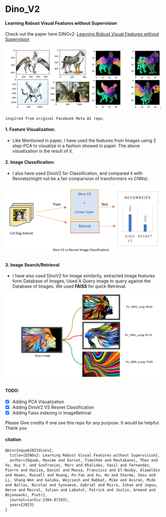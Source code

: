 # Dino_V2
#### Learning Robust Visual Features without Supervision
Check out the paper here DINOv2: [Learning Robust Visual Features without Supervision](https://arxiv.org/abs/2304.07193)

![feature_visualization](assets/Dino_pca_output.PNG)

`inspired from original Facebook Meta AI repo`.

#### 1. Feature Visualization:
- Like Mentioned in paper, I have used the features from Images using 2 step-PCA to visualize in a fashion showed in paper. The above visualization is the result of it.
#### 2. Image Classification:
- I also have used DinoV2 for Classification, and compared it with Resnets(might not be a fair comparision of transformers vs CNNs).


![Classification](assets/Classification.PNG)

#### 3. Image Search/Retrieval
- I have also used DinoV2 for Image similarity, extracted image features form Database of Images, Used A Query image to query against the Database of Images. We used **FAISS** for quick Retrieval. 

![ImageRetrieval](assets/Retrieval.PNG)

#### TODO:
- [X] Adding PCA Visualization
- [X] Adding DinoV2 VS Resnet Classification
- [X] Adding Faiss indexing in ImageRetrival

Please Give credits if one use this repo for any purpose. It would be helpful. Thank you

#### citation
```
@misc{oquab2023dinov2,
  title={DINOv2: Learning Robust Visual Features without Supervision},
  author={Oquab, Maxime and Darcet, Timothée and Moutakanni, Theo and Vo, Huy V. and Szafraniec, Marc and Khalidov, Vasil and Fernandez, Pierre and Haziza, Daniel and Massa, Francisco and El-Nouby, Alaaeldin and Howes, Russell and Huang, Po-Yao and Xu, Hu and Sharma, Vasu and Li, Shang-Wen and Galuba, Wojciech and Rabbat, Mike and Assran, Mido and Ballas, Nicolas and Synnaeve, Gabriel and Misra, Ishan and Jegou, Herve and Mairal, Julien and Labatut, Patrick and Joulin, Armand and Bojanowski, Piotr},
  journal={arXiv:2304.07193},
  year={2023}
}
```
